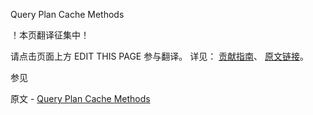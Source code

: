  Query Plan Cache Methods

 ！本页翻译征集中！

请点击页面上方 EDIT THIS PAGE 参与翻译。
详见：
[贡献指南]( https://github.com/whaleal/MongoDB-Manual-zh/blob/master/CONTRIBUTING.md )、
[原文链接](  https://docs.mongodb.com/manual/reference/method/js-plan-cache/  )。

 参见

原文 - [Query Plan Cache Methods]( https://docs.mongodb.com/manual/reference/method/js-plan-cache/ )

